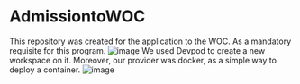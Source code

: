 # AdmissiontoWOC
This repository was created for the application to the WOC. As a mandatory requisite for this program.
![image](https://github.com/LoiueFragosoUwUr/AdmissiontoWOC/assets/126754704/70882162-91b2-4378-a337-0ba7031ca81c)
We used Devpod to create a new workspace on it.
Moreover, our provider was docker, as a simple way to deploy a container.
![image](https://github.com/LoiueFragosoUwUr/AdmissiontoWOC/assets/126754704/3d2898a2-7e18-44ed-b8a4-bfd020b88308)
